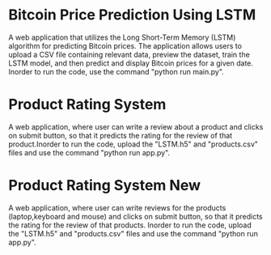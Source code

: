 # **Bitcoin Price Prediction Using LSTM**

A web application that utilizes the Long Short-Term Memory (LSTM) algorithm for predicting Bitcoin prices. The application  allows users to upload a CSV file containing relevant data, preview the dataset, train the LSTM model, and then predict and display Bitcoin prices for a given date. Inorder to run the code,  use the command "python run main.py".

# **Product Rating System**
A web application, where user can write a review about a product and clicks on submit button, so that it predicts the rating for the review of that product.Inorder to run the code, upload the "LSTM.h5" and "products.csv" files and use the command "python run app.py".

# **Product Rating System New**
A web application, where user can write  reviews for the products (laptop,keyboard and mouse) and clicks on submit button, so that it predicts the rating for the review of that products. Inorder to run the code, upload the "LSTM.h5" and "products.csv" files and use the command "python run app.py".
